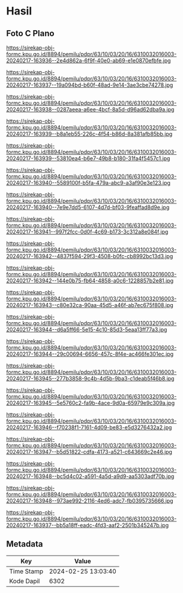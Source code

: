 # Hasil

## Foto C Plano

https://sirekap-obj-formc.kpu.go.id/8894/pemilu/pdpr/63/10/03/20/16/6310032016003-20240217-163936--2e4d862a-6f9f-40e0-ab69-e1e0870efbfe.jpg

https://sirekap-obj-formc.kpu.go.id/8894/pemilu/pdpr/63/10/03/20/16/6310032016003-20240217-163937--19a094bd-b60f-48ad-9e14-3ae3cbe74278.jpg

https://sirekap-obj-formc.kpu.go.id/8894/pemilu/pdpr/63/10/03/20/16/6310032016003-20240217-163938--0287aeea-a6ee-4bcf-8a5d-d96ad62dba9a.jpg

https://sirekap-obj-formc.kpu.go.id/8894/pemilu/pdpr/63/10/03/20/16/6310032016003-20240217-163939--b8a1eb55-226c-4f54-b86d-8a381afb85bb.jpg

https://sirekap-obj-formc.kpu.go.id/8894/pemilu/pdpr/63/10/03/20/16/6310032016003-20240217-163939--53810ea4-b6e7-49b8-b180-31fa4f5457c1.jpg

https://sirekap-obj-formc.kpu.go.id/8894/pemilu/pdpr/63/10/03/20/16/6310032016003-20240217-163940--5589100f-b5fa-479a-abc9-a3af90e3e123.jpg

https://sirekap-obj-formc.kpu.go.id/8894/pemilu/pdpr/63/10/03/20/16/6310032016003-20240217-163940--7e9e7dd5-6107-4d7d-bf03-9feaffad8d9e.jpg

https://sirekap-obj-formc.kpu.go.id/8894/pemilu/pdpr/63/10/03/20/16/6310032016003-20240217-163941--997f2fcc-0d0f-4c69-b173-3c312a8e084f.jpg

https://sirekap-obj-formc.kpu.go.id/8894/pemilu/pdpr/63/10/03/20/16/6310032016003-20240217-163942--4837f594-29f3-4508-b0fc-cb8992bc13d3.jpg

https://sirekap-obj-formc.kpu.go.id/8894/pemilu/pdpr/63/10/03/20/16/6310032016003-20240217-163942--144e0b75-fb64-4858-a0c6-1228857b2e81.jpg

https://sirekap-obj-formc.kpu.go.id/8894/pemilu/pdpr/63/10/03/20/16/6310032016003-20240217-163943--c80e32ca-90aa-45d5-a46f-ab7ec675f808.jpg

https://sirekap-obj-formc.kpu.go.id/8894/pemilu/pdpr/63/10/03/20/16/6310032016003-20240217-163944--d6a5ff66-5e15-4c10-85d3-5eaa13ff77a3.jpg

https://sirekap-obj-formc.kpu.go.id/8894/pemilu/pdpr/63/10/03/20/16/6310032016003-20240217-163944--29c00694-6656-457c-8f4e-ac466fe301ec.jpg

https://sirekap-obj-formc.kpu.go.id/8894/pemilu/pdpr/63/10/03/20/16/6310032016003-20240217-163945--277b3858-9c4b-4d5b-9ba3-c1deab5f46b8.jpg

https://sirekap-obj-formc.kpu.go.id/8894/pemilu/pdpr/63/10/03/20/16/6310032016003-20240217-163945--5e5760c2-fa9b-4ace-9d0a-65979e9c309a.jpg

https://sirekap-obj-formc.kpu.go.id/8894/pemilu/pdpr/63/10/03/20/16/6310032016003-20240217-163946--f70238f1-7161-4d09-be83-e5d3276432a2.jpg

https://sirekap-obj-formc.kpu.go.id/8894/pemilu/pdpr/63/10/03/20/16/6310032016003-20240217-163947--b5d51822-cdfa-4173-a521-c643669c2e46.jpg

https://sirekap-obj-formc.kpu.go.id/8894/pemilu/pdpr/63/10/03/20/16/6310032016003-20240217-163948--bc5d4c02-a591-4a5d-a9d9-aa5303adf70b.jpg

https://sirekap-obj-formc.kpu.go.id/8894/pemilu/pdpr/63/10/03/20/16/6310032016003-20240217-163948--973ae992-2116-4ed6-adc7-fb0395735666.jpg

https://sirekap-obj-formc.kpu.go.id/8894/pemilu/pdpr/63/10/03/20/16/6310032016003-20240217-163937--bb5a18ff-eadc-4fd3-aaf2-2501b345247b.jpg


## Metadata

| Key        | Value               |
| ---------- | ------------------- |
| Time Stamp | 2024-02-25 13:03:40 |
| Kode Dapil | 6302                |



